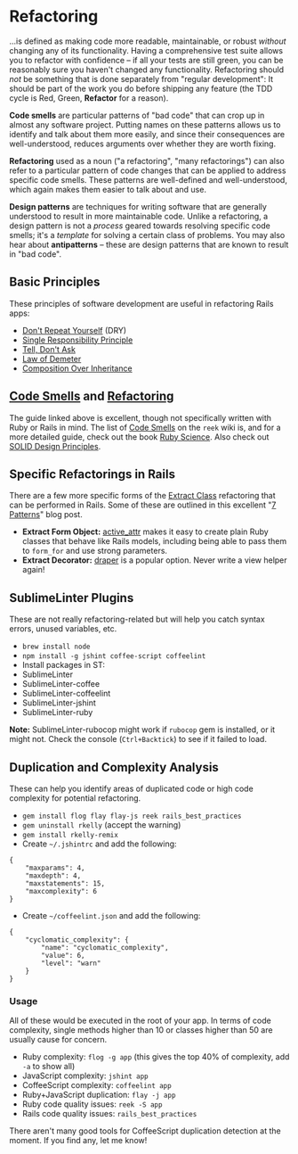 # Refactoring

...is defined as making code more readable, maintainable, or robust *without* changing any of its functionality. Having a comprehensive test suite allows you to refactor with confidence &ndash; if all your tests are still green, you can be reasonably sure you haven't changed any functionality. Refactoring should *not* be something that is done separately from "regular development": It should be part of the work you do before shipping any feature (the TDD cycle is Red, Green, **Refactor** for a reason).

**Code smells** are particular patterns of "bad code" that can crop up in almost any software project. Putting names on these patterns allows us to identify and talk about them more easily, and since their consequences are well-understood, reduces arguments over whether they are worth fixing.

**Refactoring** used as a noun ("a refactoring", "many refactorings") can also refer to a particular pattern of code changes that can be applied to address specific code smells. These patterns are well-defined and well-understood, which again makes them easier to talk about and use.

**Design patterns** are techniques for writing software that are generally understood to result in more maintainable code. Unlike a refactoring, a design pattern is not a *process* geared towards resolving specific code smells; it's a *template* for solving a certain class of problems. You may also hear about **antipatterns** &ndash; these are design patterns that are known to result in "bad code".

## Basic Principles

These principles of software development are useful in refactoring Rails apps:

* [Don't Repeat Yourself](http://en.wikipedia.org/wiki/Don%27t_repeat_yourself) (DRY)
* [Single Responsibility Principle](http://en.wikipedia.org/wiki/Single_responsibility_principle)
* [Tell, Don't Ask](http://robots.thoughtbot.com/tell-dont-ask)
* [Law of Demeter](http://ablogaboutcode.com/2012/02/27/understanding-the-law-of-demeter/)
* [Composition Over Inheritance](http://www.naildrivin5.com/blog/2012/12/19/re-use-in-oo-inheritance.html)

## [Code Smells](http://sourcemaking.com/refactoring/bad-smells-in-code) and [Refactoring](http://sourcemaking.com/refactoring)

The guide linked above is excellent, though not specifically written with Ruby or Rails in mind. The list of [Code Smells](https://github.com/troessner/reek/wiki/Code-Smells) on the `reek` wiki is, and for a more detailed guide, check out the book [Ruby Science](https://upcase.com/ruby-science). Also check out [SOLID Design Principles](http://blog.rubybestpractices.com/posts/gregory/055-issue-23-solid-design.html).

## Specific Refactorings in Rails

There are a few more specific forms of the [Extract Class](http://sourcemaking.com/refactoring/extract-class) refactoring that can be performed in Rails. Some of these are outlined in this excellent "[7 Patterns](http://blog.codeclimate.com/blog/2012/10/17/7-ways-to-decompose-fat-activerecord-models/)" blog post.

* **Extract Form Object:** [active_attr](https://github.com/cgriego/active_attr) makes it easy to create plain Ruby classes that behave like Rails models, including being able to pass them to `form_for` and use strong parameters.
* **Extract Decorator:** [draper](https://github.com/drapergem/draper) is a popular option. Never write a view helper again!

## SublimeLinter Plugins

These are not really refactoring-related but will help you catch syntax errors, unused variables, etc.

* `brew install node`
* `npm install -g jshint coffee-script coffeelint`
* Install packages in ST:
 * SublimeLinter
 * SublimeLinter-coffee
 * SublimeLinter-coffeelint
 * SublimeLinter-jshint
 * SublimeLinter-ruby

**Note:** SublimeLinter-rubocop might work if `rubocop` gem is installed, or it might not. Check the console (`Ctrl+Backtick`) to see if it failed to load.

## Duplication and Complexity Analysis

These can help you identify areas of duplicated code or high code complexity for potential refactoring.

* `gem install flog flay flay-js reek rails_best_practices`
* `gem uninstall rkelly` (accept the warning)
* `gem install rkelly-remix`
* Create `~/.jshintrc` and add the following:
```
{
    "maxparams": 4,
    "maxdepth": 4,
    "maxstatements": 15,
    "maxcomplexity": 6
}
```
* Create `~/coffeelint.json` and add the following:
```
{
    "cyclomatic_complexity": {
        "name": "cyclomatic_complexity",
        "value": 6,
        "level": "warn"
    }
}
```

### Usage

All of these would be executed in the root of your app. In terms of code complexity, single methods higher than 10 or classes higher than 50 are usually cause for concern.

* Ruby complexity: `flog -g app` (this gives the top 40% of complexity, add `-a` to show all)
* JavaScript complexity: `jshint app`
* CoffeeScript complexity: `coffeelint app`
* Ruby+JavaScript duplication: `flay -j app`
* Ruby code quality issues: `reek -S app`
* Rails code quality issues: `rails_best_practices`

There aren't many good tools for CoffeeScript duplication detection at the moment. If you find any, let me know!
